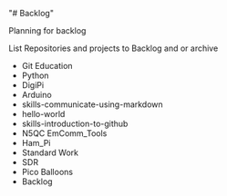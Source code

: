 "# Backlog"

Planning for backlog

List Repositories and projects to Backlog and or archive

* Git Education 
* Python 
* DigiPi 
* Arduino 
* skills-communicate-using-markdown 
* hello-world 
* skills-introduction-to-github 
* N5QC EmComm_Tools 
* Ham_Pi 
* Standard Work 
* SDR 
* Pico Balloons 
* Backlog 


